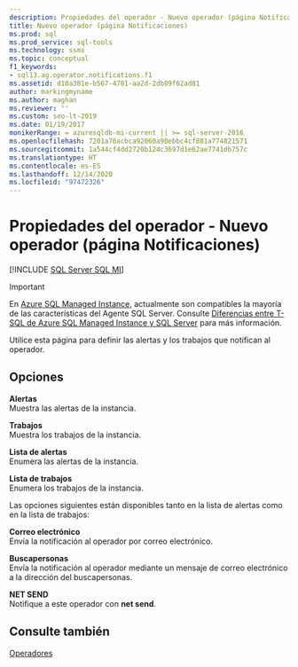 ```yaml
---
description: Propiedades del operador - Nuevo operador (página Notificaciones)
title: Nuevo operador (página Notificaciones)
ms.prod: sql
ms.prod_service: sql-tools
ms.technology: ssms
ms.topic: conceptual
f1_keywords:
- sql13.ag.operator.notifications.f1
ms.assetid: d10a381e-b567-4701-aa2d-2db09f62ad81
author: markingmyname
ms.author: maghan
ms.reviewer: ''
ms.custom: seo-lt-2019
ms.date: 01/19/2017
monikerRange: = azuresqldb-mi-current || >= sql-server-2016
ms.openlocfilehash: 7201a76acbca92060a90ebbc4cf881a774821571
ms.sourcegitcommit: 1a544cf4dd2720b124c3697d1e62ae7741db757c
ms.translationtype: HT
ms.contentlocale: es-ES
ms.lasthandoff: 12/14/2020
ms.locfileid: "97472326"
---
```

# <a name="operator-properties---new-operator-notifications-page"></a>Propiedades del operador - Nuevo operador (página Notificaciones)

[!INCLUDE [SQL Server SQL MI](../../includes/applies-to-version/sql-asdbmi.md)]

> [!IMPORTANT]  
> En [Azure SQL Managed Instance](/azure/sql-database/sql-database-managed-instance), actualmente son compatibles la mayoría de las características del Agente SQL Server. Consulte [Diferencias entre T-SQL de Azure SQL Managed Instance y SQL Server](/azure/sql-database/sql-database-managed-instance-transact-sql-information#sql-server-agent) para más información.

Utilice esta página para definir las alertas y los trabajos que notifican al operador.  
  
## <a name="options"></a>Opciones  
**Alertas**  
Muestra las alertas de la instancia.  
  
**Trabajos**  
Muestra los trabajos de la instancia.  
  
**Lista de alertas**  
Enumera las alertas de la instancia.  
  
**Lista de trabajos**  
Enumera los trabajos de la instancia.  
  
Las opciones siguientes están disponibles tanto en la lista de alertas como en la lista de trabajos:  
  
**Correo electrónico**  
Envía la notificación al operador por correo electrónico.  
  
**Buscapersonas**  
Envía la notificación al operador mediante un mensaje de correo electrónico a la dirección del buscapersonas.  
  
**NET SEND**  
Notifique a este operador con **net send**.  
  
## <a name="see-also"></a>Consulte también  
[Operadores](../../ssms/agent/operators.md)  
